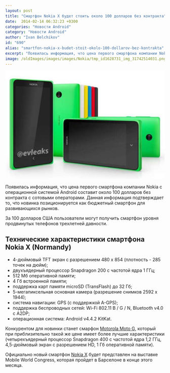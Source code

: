 ```yaml
---
layout: post
title: "Смартфон Nokia X будет стоить около 100 долларов без контракта"
date:  2014-02-14 06:32:23 +0300
categories: "Новости Android"
category: "Новости Android"
author: "Ivan Belchikov"
id: "690"
alias: "smartfon-nokia-x-budet-stoit-okolo-100-dollarov-bez-kontrakta"
excerpt: "Появилась информация, что цена первого смартфона компании Nokia с операционной системой Android составит около 100 долларов без контракта с сотовыми операторами. Данная информация подтверждает то, что новинка позиционируется как бюджетный смартфон для развивающихся рынков."
image: /oldImages/images/images/Nokia/tmp_id1628731_img_31742514031.png
---
```

<img  src="/oldImages/images/images/Nokia/tmp_id1628731_img_31742514031.png" alt="Смартфон Nokia X" />

Появилась информация, что цена первого смартфона компании Nokia с операционной системой Android составит около 100 долларов без контракта с сотовыми операторами. Данная информация подтверждает то, что новинка позиционируется как бюджетный смартфон для развивающихся рынков.


За 100 долларов США пользователи могут получить смартфон уровня продвинутых телефонов трехлетней давности.

<h2>Технические характеристики смартфона Nokia X (Normandy)</h2>
<ul>
<li>4-дюймовый TFT экран с разрешением 480 x 854 (плотность - 285 точек на дюйм);</li>
<li>двухъядерный процессор Snapdragon 200 с частотой ядра 1 ГГц;</li>
<li>512 Мб оперативной памяти;</li>
<li>4 Гб встроенной памяти;</li>
<li>поддержка карт памяти microSD (TransFlash) до 32 Гб;</li>
<li>5-мегапиксельная основная камера (разрешение снимков 2592 х 1944);</li>
<li>система навигации: GPS (с поддержкой A-GPS);</li>
<li>поддержка беспроводных сетей: Wi-Fi 802.11 B / G / N, Bluetooth v4.0 с A2DP;</li>
<li>операционная система: Android v4.4.2 KitKat.</li>
</ul>
Конкурентом для новинки станет смарфон <a href="index.php?option=com_content&amp;view=article&amp;id=628&amp;catid=8&amp;Itemid=102">Motorola Moto G</a>, который при приблизительно такой же цене имеет более лучшие характеристики (четырехъядерный процессор Snapdragon 400 с частотой ядра 1,2 ГГц, 4,5-дюймовый экран с разрешением HD, 1 Гб оперативной памяти).

Официально новый смартфон <a href="index.php?option=com_content&amp;view=article&amp;id=682&amp;catid=8&amp;Itemid=102">Nokia X</a> будет представлен на выставке Mobile World Congress, которая пройдет в Барселоне в конце этого месяца.
